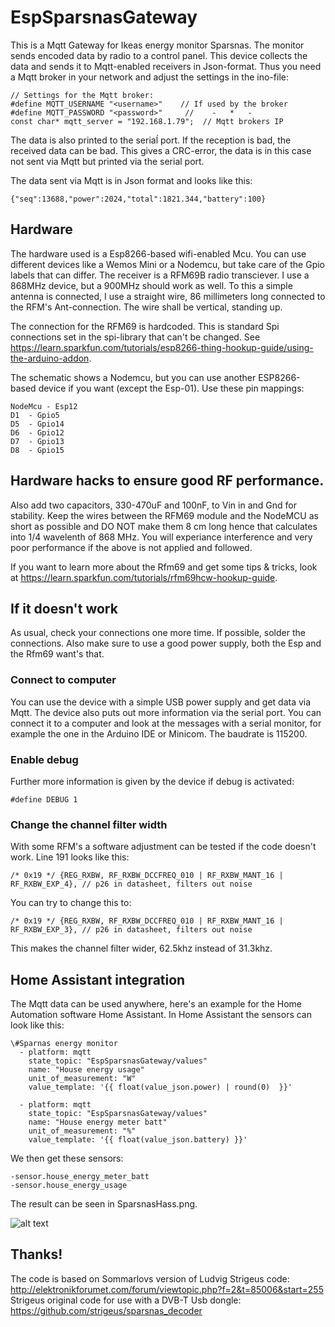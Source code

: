 # EspSparsnasGateway

This is a Mqtt Gateway for Ikeas energy monitor Sparsnas. The monitor 
sends encoded data by radio to a control panel. This device collects the data 
and sends it to Mqtt-enabled receivers in Json-format. Thus you need a Mqtt broker 
in your network and adjust the settings  in the ino-file:

```
// Settings for the Mqtt broker:
#define MQTT_USERNAME "<username>"    // If used by the broker     
#define MQTT_PASSWORD "<password>"     //    -   *   -
const char* mqtt_server = "192.168.1.79";  // Mqtt brokers IP
```

The data is also printed to the seriaĺ port. If the reception is bad, the received data can be bad. 
This gives a CRC-error, the data is in this case not sent via Mqtt but printed via the serial port. 

The data sent via Mqtt is in Json format and looks like this:

```
{"seq":13688,"power":2024,"total":1821.344,"battery":100}
```

## Hardware
The hardware used is a Esp8266-based wifi-enabled Mcu. You can use different devices like a Wemos Mini or a Nodemcu, but take care of the Gpio labels that can differ. The receiver is a RFM69B radio transciever. I use a 868MHz device, but a 900MHz should work as well. To this a simple antenna is connected, I use a straight wire, 86 millimeters long connected to the RFM's Ant-connection. The wire shall be vertical, standing up. 

The connection for the RFM69 is hardcoded. This is standard Spi connections set in the spi-library that can't be changed. See https://learn.sparkfun.com/tutorials/esp8266-thing-hookup-guide/using-the-arduino-addon. 

The schematic shows a Nodemcu, but you can use another ESP8266-based device if you want (except the Esp-01). Use these pin mappings:

```
NodeMcu - Esp12
D1	- Gpio5
D5	- Gpio14
D6	- Gpio12
D7	- Gpio13
D8	- Gpio15
```

## Hardware hacks to ensure good RF performance.
Also add two capacitors, 330-470uF and 100nF, to Vin in and Gnd for stability.
Keep the wires between the RFM69 module and the NodeMCU as short as possible and DO NOT make them 8 cm long hence that calculates into 1/4 wavelenth of 868 MHz.
You will experiance interference and very poor performance if the above is not applied and followed.

If you want to learn more about the Rfm69 and get some tips & tricks, look at https://learn.sparkfun.com/tutorials/rfm69hcw-hookup-guide.

## If it doesn't work
As usual, check your connections one more time. If possible, solder the connections. Also make sure to use a good power supply, both the Esp and the Rfm69 want's that. 

### Connect to computer
You can use the device with a simple USB power supply and get data via Mqtt. The device also puts out more information via the serial port. You can connect it to a computer and look at the messages with a serial monitor, for example the one in the Arduino IDE or Minicom. The baudrate is 115200.

### Enable debug
Further more information is given by the device if debug is activated:

```
#define DEBUG 1
```

### Change the channel filter width
With some RFM's a software adjustment can be tested if the code doesn't work. Line 191 looks like this:

```
/* 0x19 */ {REG_RXBW, RF_RXBW_DCCFREQ_010 | RF_RXBW_MANT_16 | RF_RXBW_EXP_4}, // p26 in datasheet, filters out noise
```

You can try to change this to:

```
/* 0x19 */ {REG_RXBW, RF_RXBW_DCCFREQ_010 | RF_RXBW_MANT_16 | RF_RXBW_EXP_3}, // p26 in datasheet, filters out noise
```

This makes the channel filter wider, 62.5khz instead of 31.3khz.
 

## Home Assistant integration
The Mqtt data can be used anywhere, here's an example for the Home Automation software Home Assistant.
In Home Assistant the sensors can look like this:

```
\#Sparnas energy monitor
  - platform: mqtt
    state_topic: "EspSparsnasGateway/values"
    name: "House energy usage"
    unit_of_measurement: "W"
    value_template: '{{ float(value_json.power) | round(0)  }}'
    
  - platform: mqtt
    state_topic: "EspSparsnasGateway/values"
    name: "House energy meter batt"
    unit_of_measurement: "%"
    value_template: '{{ float(value_json.battery) }}'
```

We then get these sensors: 

```
-sensor.house_energy_meter_batt
-sensor.house_energy_usage
```

The result can be seen in SparsnasHass.png. 

![alt text](https://github.com/bphermansson/EspSparsnasGateway/blob/master/SparsnasHass.png "Sparsnas in Home Assistant")

## Thanks!
The code is based on Sommarlovs version of Ludvig Strigeus code:
http://elektronikforumet.com/forum/viewtopic.php?f=2&t=85006&start=255
Strigeus original code for use with a DVB-T Usb dongle:
https://github.com/strigeus/sparsnas_decoder


